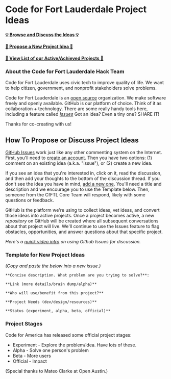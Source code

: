 # Code for Fort Lauderdale Project Ideas 

#### [:bulb: Browse and Discuss the Ideas :bulb:](https://github.com/Codeforftl/project-ideas/issues)
#### [:star2: Propose a New Project Idea :star2:](https://github.com/Codeforftl/project-ideas/issues/new)
#### [:floppy_disk: View List of our Active/Achieved Projects :floppy_disk:](https://hackpad.com/OpenHackNight-Broward-College-RMLljRTTz3Z)

### About the Code for Fort Lauderdale Hack Team

Code for Fort Lauderdale uses civic tech to improve quality of life. We want to help citizen, government, and nonprofit stakeholders solve problems. 

Code for Fort Lauderdale is an [open source](https://en.wikipedia.org/wiki/Open_source) organization. We make software freely and openly available. GitHub is our platform of choice. Think of it as collaboration + technology. There are some really handy tools here, including a feature called [*Issues*](https://github.com/codeforftl/issues)
Got an idea? Even a tiny one? SHARE IT!

Thanks for co-creating with us!

## How To Propose or Discuss Project Ideas

[GitHub Issues](https://guides.github.com/features/issues/) work just like any other commenting system on the Internet. First, you'll need to [create an account](https://github.com/join). Then you have two options: (1) comment on an existing idea (a.k.a. "issue"), or (2) create a new idea.

If you see an idea that you're interested in, click on it, read the discussion, and then add your thoughts to the bottom of the discussion thread. If you don't see the idea you have in mind, [add a new one](https://github.com/codeforftl/projects-ideas/issues/new). You'll need a title and description and we encourage you to use the Template below. Then, someone from the CfFTL Core Team will respond, likely with some questions or feedback. 

GitHub is the platform we're using to collect ideas, vet ideas, and convert those ideas into active projects. Once a project becomes active, a new *repository* on GitHub will be created where all subsequent conversations about that project will live. We'll continue to use the Issues feature to flag obstacles, opportunities, and answer questions about that specific project.

*Here's a [quick video intro](https://www.youtube.com/watch?v=KlrJVSJRUN4) on using Github Issues for discussion.*

### Template for New Project Ideas

*(Copy and paste the below into a new issue.)*

```
**Concise description. What problem are you trying to solve?**: 

**Link (more details/brain dump/alpha)**

**Who will use/benefit from this project?**

**Project Needs (dev/design/resources)**

**Status (experiment, alpha, beta, official)**

```

### Project Stages

Code for America has released some official project stages:

- Experiment - Explore the problem/idea. Have lots of these.
- Alpha - Solve one person's problem
- Beta - More users
- Official - Impact

(Special thanks to Mateo Clarke at Open Austin.)


